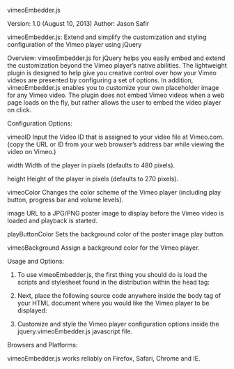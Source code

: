 vimeoEmbedder.js

Version: 1.0 (August 10, 2013)
Author: Jason Safir

vimeoEmbedder.js: Extend and simplify the customization and styling configuration of the Vimeo player using jQuery

Overview:
vimeoEmbedder.js for jQuery helps you easily embed and extend the customization beyond the Vimeo player’s native abilities. The lightweight plugin is designed to help give you creative control over how your Vimeo videos are presented by configuring a set of options. In addition, vimeoEmbedder.js enables you to customize your own placeholder image for any Vimeo video. The plugin does not embed Vimeo videos when a web page loads on the fly, but rather allows the user to embed the video player on click.

Configuration Options:

vimeoID
Input the Video ID that is assigned to your video file at Vimeo.com. (copy the URL or ID from your web browser’s address bar while viewing the video on Vimeo.)

width
Width of the player in pixels (defaults to 480 pixels).

height
Height of the player in pixels (defaults to 270 pixels).

vimeoColor
Changes the color scheme of the Vimeo player (including play button, progress bar and volume levels).

image
URL to a JPG/PNG poster image to display before the Vimeo video is loaded and playback is started.

playButtonColor
Sets the background color of the poster image play button.

vimeoBackground
Assign a background color for the Vimeo player.

Usage and Options:

1) To use vimeoEmbedder.js, the first thing you should do is load the scripts and stylesheet found in the distribution within the head tag:

<link rel="stylesheet" href="css/vimeoEmbedder.css">
<script type="text/javascript" src="js/jquery-1.10.2.min.js"></script>
<script type="text/javascript" src="js/jquery.vimeoEmbedder.js"></script>

2) Next, place the following source code anywhere inside the body tag of your HTML document where you would like the Vimeo player to be displayed:

<div id="vimeoEmbedder"></div> 

3) Customize and style the Vimeo player configuration options inside the jquery.vimeoEmbedder.js javascript file.

Browsers and Platforms:

vimeoEmbedder.js works reliably on Firefox, Safari, Chrome and IE.
